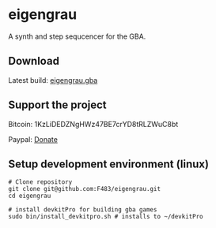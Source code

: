 # eigengrau

A synth and step sequcencer for the GBA.


## Download

Latest build: [eigengrau.gba](https://github.com/F483/eigengrau/raw/master/eigengrau.gba)


## Support the project

Bitcoin: 1KzLiDEDZNgHWz47BE7crYD8tRLZWuC8bt

Paypal: [Donate](https://www.paypal.com/cgi-bin/webscr?cmd=_s-xclick&hosted_button_id=GZZQGNS9AA93U)


## Setup development environment (linux)

    # Clone repository
    git clone git@github.com:F483/eigengrau.git
    cd eigengrau

    # install devkitPro for building gba games
    sudo bin/install_devkitpro.sh # installs to ~/devkitPro


